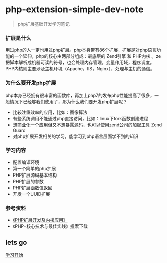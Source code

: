 # php-extension-simple-dev-note
> php扩展基础开发学习笔记

### 扩展是什么

用过php的人一定也用过php扩展。php本身带有86个扩展，扩展是对php语言功能的一个延伸，php的核心由两部分组成：最底层的 Zend引擎 和 PHP内核 。ze把脚本解析成机器可读的符号，也会处理内存管理，变量作用域，程序调度。PHP内核则主要涉及主机环境（Apache，IIS，Nginx），处理与主机的通信。

### 为什么要开发php扩展
php本身已经拥有很丰富的函数库，再加上php7的发布php性能提高了很多，一般情况下已经够我们使用了，那为什么我们要开发php扩展呢？

- 比较注重效率的应用，比如：图像算法
- 有些系统调用不能通过php直接访问，比如：linux下fork函数创建进程
- 想商业化一个应用但又不想暴露源码，也可以使用zend公司的加密工具 Zend Guard
- 对php扩展开发相关的学习，能学习到php语言层面学不到的知识

### 学习内容
- 配置编译环境
- 第一个简单的php扩展
- PHP扩展源码基本结构
- PHP扩展的参数
- PHP扩展函数值返回
- 开发一个UUID扩展

### 参考资料

- [《PHP扩展开发及内核应用》](https://github.com/qzfzz/php7-extension-dev-book)
- 《PHP+核心技术与最佳实践》搜索下载


## lets go
[学习开始](<index.md>)




